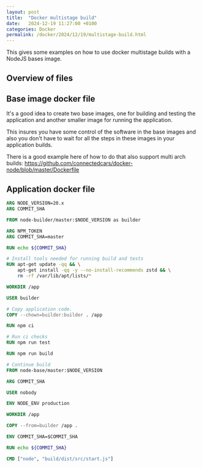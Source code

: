 ```yaml
---
layout: post
title:  "Docker multistage build"
date:   2024-12-19 11:27:00 +0100
categories: Docker
permalink: /docker/2024/12/19/multistage-build.html
---
```


This gives some examples on how to use docker multistage builds with a NodeJS bases image.

## Overview of files

## Base image docker file

It's a good idea to create two base images, one for building and testing the application and another smaller image for running the application.

This insures you have some control of the software in the base images and also you don't have to wait for all the steps in these images in your application builds.

There is a good example here of how to do that also support multi arch builds: https://github.com/connectedcars/docker-node/blob/master/Dockerfile

## Application docker file

``` Dockerfile
ARG NODE_VERSION=20.x
ARG COMMIT_SHA

FROM node-builder/master:$NODE_VERSION as builder

ARG NPM_TOKEN
ARG COMMIT_SHA=master

RUN echo ${COMMIT_SHA}

# Install tools needed for running build and tests
RUN apt-get update -qq && \
	apt-get install -qq -y --no-install-recommends zstd && \
	rm -rf /var/lib/apt/lists/*

WORKDIR /app

USER builder

# Copy application code.
COPY --chown=builder:builder . /app

RUN npm ci

# Run ci checks
RUN npm run test

RUN npm run build

# Continue build
FROM node-base/master:$NODE_VERSION

ARG COMMIT_SHA

USER nobody

ENV NODE_ENV production

WORKDIR /app

COPY --from=builder /app .

ENV COMMIT_SHA=$COMMIT_SHA

RUN echo ${COMMIT_SHA}

CMD ["node", "build/dist/src/start.js"]
```